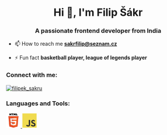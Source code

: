 <h1 align="center">Hi 👋, I'm Filip Šákr</h1>
<h3 align="center">A passionate frontend developer from India</h3>

- 📫 How to reach me **sakrfilip@seznam.cz**

- ⚡ Fun fact **basketball player, league of legends player**

<h3 align="left">Connect with me:</h3>
<p align="left">
<a href="https://instagram.com/filipek_sakru" target="blank"><img align="center" src="https://raw.githubusercontent.com/rahuldkjain/github-profile-readme-generator/master/src/images/icons/Social/instagram.svg" alt="filipek_sakru" height="30" width="40" /></a>
</p>

<h3 align="left">Languages and Tools:</h3>
<p align="left"> <a href="https://www.w3.org/html/" target="_blank" rel="noreferrer"> <img src="https://raw.githubusercontent.com/devicons/devicon/master/icons/html5/html5-original-wordmark.svg" alt="html5" width="40" height="40"/> </a> <a href="https://developer.mozilla.org/en-US/docs/Web/JavaScript" target="_blank" rel="noreferrer"> <img src="https://raw.githubusercontent.com/devicons/devicon/master/icons/javascript/javascript-original.svg" alt="javascript" width="40" height="40"/> </a> </p>
